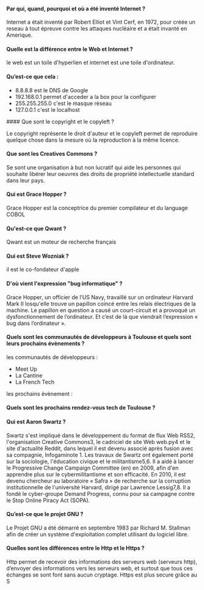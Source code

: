 #### Par qui, quand, pourquoi et où a été inventé Internet ? 

 Internet a était inventé par Robert Elliot et Vint Cerf, en 1972, pour créée un reseau à tout épreuve contre les attaques  nucléaire et a était invanté en Amerique.

#### Quelle est la différence entre le Web et Internet ?

 le web est un toile d'hyperlien et internet est une toile d'ordinateur.

#### Qu’est-ce que cela :

 * 8.8.8.8 est le DNS de Google
 * 192.168.0.1 permet d'acceder a la box pour la configurer
 * 255.255.255.0 c'est le masque réseau
 * 127.0.0.1 c'est le localhost

#### Que sont le copyright et le copyleft ?

 Le copyright représente le droit d'auteur et le copyleft permet de reproduire quelque chose dans la mesure où la reproduction à la même licence.

#### Que sont les Creatives Commons ?
 
 Se sont une organisation à but non lucratif qui aide les personnes qui souhaite libérer leur oeuvres des droits de propriété intellectuelle standard dans leur pays.

#### Qui est Grace Hopper ?

 Grace Hopper est la conceptrice du premier compilateur et du language COBOL 

#### Qu'est-ce que Qwant ?

 Qwant est un moteur de recherche français

#### Qui est Steve Wozniak ?

 il est le co-fondateur d'apple

#### D'où vient l'expression "bug informatique" ?

 Grace Hopper, un officier de l’US Navy,  travaillé sur un ordinateur Harvard Mark II losqu'elle trouve un papillon coincé entre les  relais électriques de la machine. Le papillon en question a causé un court-circuit et a provoqué un dysfonctionnement de l’ordinateur. Et c’est de là que viendrait l’expression « bug dans l’ordinateur ».

#### Quels sont les communautés de développeurs à Toulouse et quels sont leurs prochains évènements ?

les communautés de développeurs :
 
 * Meet Up
 * La Cantine
 * La French Tech

les prochains évènement :
 

#### Quels sont les prochains rendez-vous tech de Toulouse ?





#### Qui est Aaron Swartz ?

 Swartz s'est impliqué dans le développement du format de flux Web RSS2, l'organisation Creative Commons3, le cadriciel de site Web web.py4 et le site d'actualité Reddit, dans lequel il est devenu associé après fusion avec sa compagnie, Infogaminote 1. Les travaux de Swartz ont également porté sur la sociologie, l'éducation civique et le militantisme5,6. Il a aidé à lancer le Progressive Change Campaign Committee (en) en 2009, afin d'en apprendre plus sur le cybermilitantisme et son efficacité. En 2010, il est devenu chercheur au laboratoire « Safra » de recherche sur la corruption institutionnelle de l'université Harvard, dirigé par Lawrence Lessig7,8. Il a fondé le cyber-groupe Demand Progress, connu pour sa campagne contre le Stop Online Piracy Act (SOPA).

#### Qu’est-ce que le projet GNU ?

Le Projet GNU a été démarré en septembre 1983 par Richard M. Stallman afin de créer un système d'exploitation complet utilisant du logiciel libre.

#### Quelles sont les différences entre le Http et le Https ?

Http permet de recevoir des informations des serveurs web (serveurs http), d’envoyer des informations vers les serveurs web, et surtout que tous ces échanges se sont font sans aucun cryptage.
Https est plus secure grâce au S























